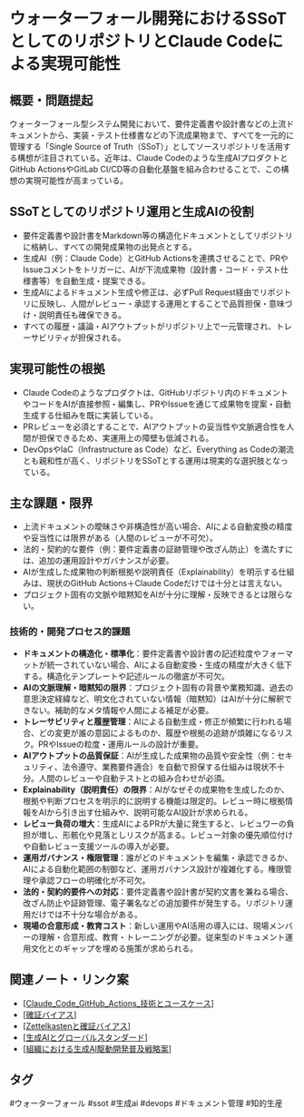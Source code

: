 # ウォーターフォール開発におけるSSoTとしてのリポジトリとClaude Codeによる実現可能性

## 概要・問題提起
ウォーターフォール型システム開発において、要件定義書や設計書などの上流ドキュメントから、実装・テスト仕様書などの下流成果物まで、すべてを一元的に管理する「Single Source of Truth（SSoT）」としてソースリポジトリを活用する構想が注目されている。近年は、Claude Codeのような生成AIプロダクトとGitHub ActionsやGitLab CI/CD等の自動化基盤を組み合わせることで、この構想の実現可能性が高まっている。

## SSoTとしてのリポジトリ運用と生成AIの役割
- 要件定義書や設計書をMarkdown等の構造化ドキュメントとしてリポジトリに格納し、すべての開発成果物の出発点とする。
- 生成AI（例：Claude Code）とGitHub Actionsを連携させることで、PRやIssueコメントをトリガーに、AIが下流成果物（設計書・コード・テスト仕様書等）を自動生成・提案できる。
- 生成AIによるドキュメント生成や修正は、必ずPull Request経由でリポジトリに反映し、人間がレビュー・承認する運用とすることで品質担保・意味づけ・説明責任も確保できる。
- すべての履歴・議論・AIアウトプットがリポジトリ上で一元管理され、トレーサビリティが担保される。

## 実現可能性の根拠
- Claude Codeのようなプロダクトは、GitHubリポジトリ内のドキュメントやコードをAIが直接参照・編集し、PRやIssueを通じて成果物を提案・自動生成する仕組みを既に実装している。
- PRレビューを必須とすることで、AIアウトプットの妥当性や文脈適合性を人間が担保できるため、実運用上の障壁も低減される。
- DevOpsやIaC（Infrastructure as Code）など、Everything as Codeの潮流とも親和性が高く、リポジトリをSSoTとする運用は現実的な選択肢となっている。

## 主な課題・限界
- 上流ドキュメントの曖昧さや非構造性が高い場合、AIによる自動変換の精度や妥当性には限界がある（人間のレビューが不可欠）。
- 法的・契約的な要件（例：要件定義書の証跡管理や改ざん防止）を満たすには、追加の運用設計やガバナンスが必要。
- AIが生成した成果物の判断根拠や説明責任（Explainability）を明示する仕組みは、現状のGitHub Actions＋Claude Codeだけでは十分とは言えない。
- プロジェクト固有の文脈や暗黙知をAIが十分に理解・反映できるとは限らない。

### 技術的・開発プロセス的課題

- **ドキュメントの構造化・標準化**：要件定義書や設計書の記述粒度やフォーマットが統一されていない場合、AIによる自動変換・生成の精度が大きく低下する。構造化テンプレートや記述ルールの徹底が不可欠。
- **AIの文脈理解・暗黙知の限界**：プロジェクト固有の背景や業務知識、過去の意思決定経緯など、明文化されていない情報（暗黙知）はAIが十分に解釈できない。補助的なメタ情報や人間による補足が必要。
- **トレーサビリティと履歴管理**：AIによる自動生成・修正が頻繁に行われる場合、どの変更が誰の意図によるものか、履歴や根拠の追跡が煩雑になるリスク。PRやIssueの粒度・運用ルールの設計が重要。
- **AIアウトプットの品質保証**：AIが生成した成果物の品質や安全性（例：セキュリティ、法令遵守、業務要件適合）を自動で担保する仕組みは現状不十分。人間のレビューや自動テストとの組み合わせが必須。
- **Explainability（説明責任）の限界**：AIがなぜその成果物を生成したのか、根拠や判断プロセスを明示的に説明する機能は限定的。レビュー時に根拠情報をAIから引き出す仕組みや、説明可能なAI設計が求められる。
- **レビュー負荷の増大**：生成AIによるPRが大量に発生すると、レビュワーの負担が増し、形骸化や見落としリスクが高まる。レビュー対象の優先順位付けや自動レビュー支援ツールの導入が必要。
- **運用ガバナンス・権限管理**：誰がどのドキュメントを編集・承認できるか、AIによる自動化範囲の制御など、運用ガバナンス設計が複雑化する。権限管理や承認フローの明確化が不可欠。
- **法的・契約的要件への対応**：要件定義書や設計書が契約文書を兼ねる場合、改ざん防止や証跡管理、電子署名などの追加要件が発生する。リポジトリ運用だけでは不十分な場合がある。
- **現場の合意形成・教育コスト**：新しい運用やAI活用の導入には、現場メンバーの理解・合意形成、教育・トレーニングが必要。従来型のドキュメント運用文化とのギャップを埋める施策が求められる。

## 関連ノート・リンク案
- [[Claude_Code_GitHub_Actions_技術とユースケース]]
- [[確証バイアス]]
- [[Zettelkastenと確証バイアス]]
- [[生成AIとグローバルスタンダード]]
- [[組織における生成AI駆動開発普及戦略案]]

## タグ
#ウォーターフォール #ssot #生成ai #devops #ドキュメント管理 #知的生産


[//begin]: # "Autogenerated link references for markdown compatibility"
[Claude_Code_GitHub_Actions_技術とユースケース]: Claude_Code_GitHub_Actions_%E6%8A%80%E8%A1%93%E3%81%A8%E3%83%A6%E3%83%BC%E3%82%B9%E3%82%B1%E3%83%BC%E3%82%B9.md "Claude CodeのGitHub Actions連携の技術とユースケース"
[確証バイアス]: ../%E7%A2%BA%E8%A8%BC%E3%83%90%E3%82%A4%E3%82%A2%E3%82%B9.md "確証バイアス"
[Zettelkastenと確証バイアス]: Zettelkasten%E3%81%A8%E7%A2%BA%E8%A8%BC%E3%83%90%E3%82%A4%E3%82%A2%E3%82%B9.md "Zettelkasten運用と確証バイアス"
[生成AIとグローバルスタンダード]: %E7%94%9F%E6%88%90AI%E3%81%A8%E3%82%B0%E3%83%AD%E3%83%BC%E3%83%90%E3%83%AB%E3%82%B9%E3%82%BF%E3%83%B3%E3%83%80%E3%83%BC%E3%83%89.md "生成AI活用とグローバルスタンダードの重要性"
[組織における生成AI駆動開発普及戦略案]: %E7%B5%84%E7%B9%94%E3%81%AB%E3%81%8A%E3%81%91%E3%82%8B%E7%94%9F%E6%88%90AI%E9%A7%86%E5%8B%95%E9%96%8B%E7%99%BA%E6%99%AE%E5%8F%8A%E6%88%A6%E7%95%A5%E6%A1%88.md "組織における生成AI駆動開発普及戦略案"
[//end]: # "Autogenerated link references"
